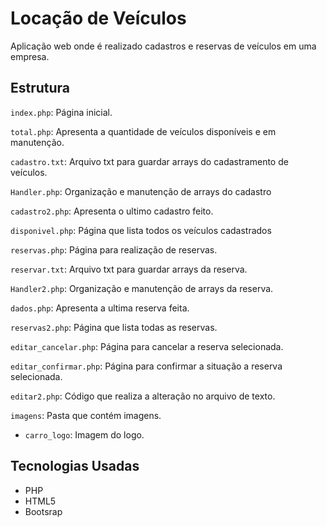 # Locação de Veículos
Aplicação web onde é realizado cadastros e reservas de veículos em uma empresa.


## Estrutura
`index.php`: Página inicial.

`total.php`: Apresenta a quantidade de veículos disponíveis e em manutenção.

`cadastro.txt`: Arquivo txt para guardar arrays do cadastramento de veículos.

`Handler.php`: Organização e manutenção de arrays do cadastro

`cadastro2.php`: Apresenta o ultimo cadastro feito. 

`disponivel.php`: Página que lista todos os veículos cadastrados

`reservas.php`: Página para realização de reservas.

`reservar.txt`: Arquivo txt para guardar arrays da reserva.

`Handler2.php`: Organização e manutenção de arrays da reserva.

`dados.php`: Apresenta a ultima reserva feita.

`reservas2.php`: Página que lista todas as reservas.

`editar_cancelar.php`: Página para cancelar a reserva selecionada.

`editar_confirmar.php`: Página para confirmar a situação a reserva selecionada.

`editar2.php`: Código que realiza a alteração no arquivo de texto.

`imagens`: Pasta que contém imagens.

- `carro_logo`: Imagem do logo.


## Tecnologias Usadas
- PHP
- HTML5
- Bootsrap
